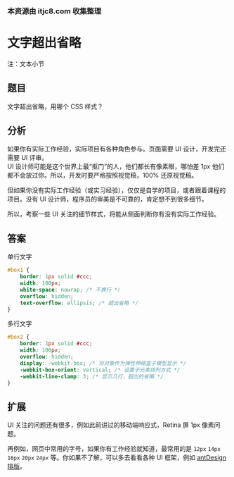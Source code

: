 ### 本资源由 itjc8.com 收集整理
# 文字超出省略

注：文本小节

## 题目

文字超出省略，用哪个 CSS 样式？

## 分析

如果你有实际工作经验，实际项目有各种角色参与。页面需要 UI 设计，开发完还需要 UI 评审。<br>
UI 设计师可能是这个世界上最“抠门”的人，他们都长有像素眼，哪怕差 1px 他们都不会放过你。所以，开发时要严格按照视觉稿，100% 还原视觉稿。

但如果你没有实际工作经验（或实习经验），仅仅是自学的项目，或者跟着课程的项目。没有 UI 设计师，程序员的审美是不可靠的，肯定想不到很多细节。

所以，考察一些 UI 关注的细节样式，将能从侧面判断你有没有实际工作经验。

## 答案

单行文字

```css
#box1 {
    border: 1px solid #ccc;
    width: 100px;
    white-space: nowrap; /* 不换行 */
    overflow: hidden;
    text-overflow: ellipsis; /* 超出省略 */
}
```

多行文字

```css
#box2 {
    border: 1px solid #ccc;
    width: 100px;
    overflow: hidden;
    display: -webkit-box; /* 将对象作为弹性伸缩盒子模型显示 */
    -webkit-box-orient: vertical; /* 设置子元素排列方式 */
    -webkit-line-clamp: 3; /* 显示几行，超出的省略 */
}
```

## 扩展

UI 关注的问题还有很多，例如此前讲过的移动端响应式，Retina 屏 1px 像素问题。

再例如，网页中常用的字号，如果你有工作经验就知道，最常用的是 `12px` `14px` `16px` `20px` `24px` 等。你如果不了解，可以多去看看各种 UI 框架，例如 [antDesign 排版](https://ant.design/components/typography-cn/)。
